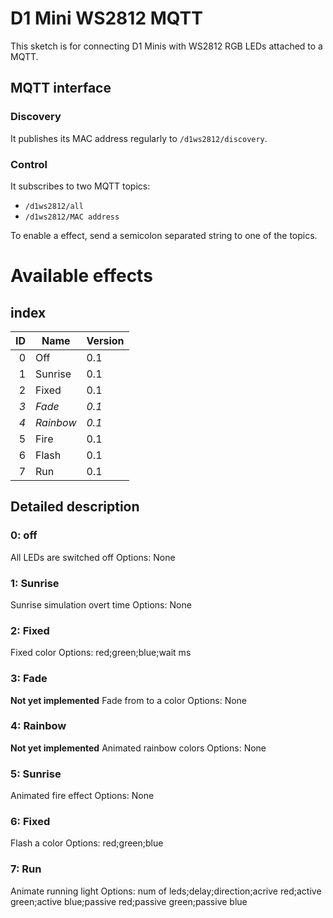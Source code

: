 # D1 Mini WS2812 MQTT
This sketch is for connecting D1 Minis with WS2812 RGB LEDs attached to a MQTT.

## MQTT interface
### Discovery
It publishes its MAC address regularly to `/d1ws2812/discovery`.

### Control
It subscribes to two MQTT topics:
* `/d1ws2812/all`
* `/d1ws2812/MAC address`

To enable a effect, send a semicolon separated string to one of the topics.

# Available effects
## index
| ID | Name    | Version |
|---:|---------|---------|
|  0 | Off     | 0.1     |
|  1 | Sunrise | 0.1     |
|  2 | Fixed   | 0.1     |
| *3*| *Fade*  | *0.1*   |
| *4*|*Rainbow*| *0.1*   |
|  5 | Fire    | 0.1     |
|  6 | Flash   | 0.1     |
|  7 | Run     | 0.1     |

## Detailed description
### 0: off
All LEDs are switched off
Options: None

### 1: Sunrise
Sunrise simulation overt time
Options: None

### 2: Fixed
Fixed color
Options:  red;green;blue;wait ms

### 3: Fade
**Not yet implemented**
Fade from to a color
Options: None

### 4: Rainbow
**Not yet implemented**
Animated rainbow colors
Options: None

### 5: Sunrise
Animated fire effect
Options: None

### 6: Fixed
Flash a color
Options: red;green;blue

### 7: Run
Animate running light
Options: num of leds;delay;direction;acrive red;active green;active blue;passive red;passive green;passive blue
